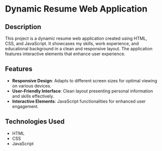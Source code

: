 # Dynamic Resume Web Application

## Description

This project is a dynamic resume web application created using HTML, CSS, and JavaScript. It showcases my skills, work experience, and educational background in a clean and responsive layout. The application features interactive elements that enhance user experience.

## Features

- **Responsive Design**: Adapts to different screen sizes for optimal viewing on various devices.
- **User-Friendly Interface**: Clean layout presenting personal information and skills effectively.
- **Interactive Elements**: JavaScript functionalities for enhanced user engagement.

## Technologies Used

- HTML
- CSS
- JavaScript
